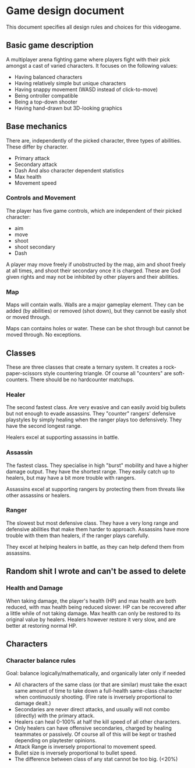 # Game design document

This document specifies all design rules and choices for this videogame.

## Basic game description

A multiplayer arena fighting game where players fight with their pick amongst a cast of varied characters. It focuses on the following values:
- Having balanced characters
- Having relatively simple but unique characters
- Having snappy movement (WASD instead of click-to-move)
- Being ontroller compatible
- Being a top-down shooter
- Having hand-drawn but 3D-looking graphics

## Base mechanics

There are, independently of the picked character, three types of abilities. These differ by character.
- Primary attack
- Secondary attack
- Dash
And also character dependent statistics
- Max health
- Movement speed

### Controls and Movement

The player has five game controls, which are independent of their picked character:
- aim
- move
- shoot
- shoot secondary
- Dash

A player may move freely if unobstructed by the map, aim and shoot freely at all times, and shoot their secondary
once it is charged. These are God given rights and may not be inhibited by other players and their abilities.

### Map

Maps will contain walls. Walls are a major gameplay element. They can be added (by abilities) or removed (shot down), but they cannot be easily shot or moved through.

Maps can contains holes or water. These can be shot through but cannot be moved through. No exceptions.

## Classes

These are three classes that create a ternary system. It creates a rock-paper-scissors style countering triangle. Of course all "counters" are soft-counters. There should be no hardcounter matchups.

### Healer

The second fastest class. Are very evasive and can easily avoid big bullets but not enough to evade assassins. They "counter" rangers' defensive playstyles by simply healing when the ranger plays too defensively. They have the second longest range.

Healers excel at supporting assassins in battle.

### Assassin

The fastest class. They specialise in high "burst" mobility and have a higher damage output. They have the shortest range. They easily catch up to healers, but may have a bit more trouble with rangers.

Assassins excel at supporting rangers by protecting them from threats like other assassins or healers.

### Ranger

The slowest but most defensive class. They have a very long range and defensive abilities that make them harder to approach. Assassins have more trouble with them than healers, if the ranger plays carefully.

They excel at helping healers in battle, as they can help defend  them from assassins.

## Random shit I wrote and can't be assed to delete

### Health and Damage

When taking damage, the player's health (HP) and max health are both reduced, with max health being reduced slower. HP can be recovered after a little while of not taking damage. Max health can only be restored to its original value by healers. Healers however restore it very slow, and are better at restoring normal HP.

## Characters

### Character balance rules
Goal: balance logically/mathematically, and organically later only if needed
- All characters of the same class (or that are similar) must take the exact same amount of time to take down a full-health same-class character when continuously shooting. (Fire rate is inversely proportional to damage dealt.)
- Secondaries are never direct attacks, and usually will not combo (directly) with the primary attack.
- Healers can heal 0-100% at half the kill speed of all other characters.
- Only healers can have offensive secondaries, charged by healing teammates or passively.
Of course all of this will be kept or trashed depending on playtester opinions.
- Attack Range is inversely proportional to movement speed.
- Bullet size is inversely proportional to bullet speed.
- The difference between class of any stat cannot be too big. (<20%)